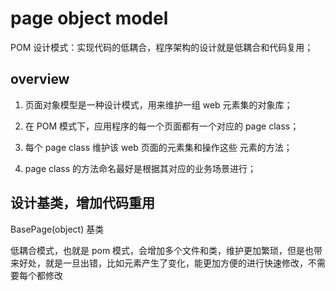 # page object model

POM 设计模式：实现代码的低耦合，程序架构的设计就是低耦合和代码复用；

## overview

1. 页面对象模型是一种设计模式，用来维护一组 web 元素集的对象库；

2. 在 POM 模式下，应用程序的每一个页面都有一个对应的 page class；

3. 每个 page class 维护该 web 页面的元素集和操作这些 元素的方法；

4. page class 的方法命名最好是根据其对应的业务场景进行；


## 设计基类，增加代码重用

BasePage(object) 基类

低耦合模式，也就是 pom 模式，会增加多个文件和类，维护更加繁琐，但是也带来好处，就是一旦出错，比如元素产生了变化，能更加方便的进行快速修改，不需要每个都修改